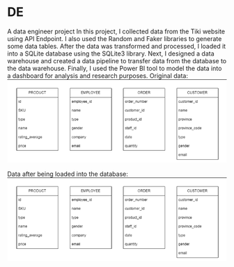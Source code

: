 # DE
A data engineer project
In this project, I collected data from the Tiki website using API Endpoint. I also used the Random and Faker libraries to generate some data tables. After the data was transformed and processed, I loaded it into a SQLite database using the SQLite3 library. Next, I designed a data warehouse and created a data pipeline to transfer data from the database to the data warehouse. Finally, I used the Power BI tool to model the data into a dashboard for analysis and research purposes.
Original data:
![alt text](https://github.com/hungdung0403/DE/blob/main/Extracting%20and%20transforming/s1.png)

Data after being loaded into the database:
![alt text](https://github.com/hungdung0403/DE/blob/main/Extracting%20and%20transforming/s1.png)
